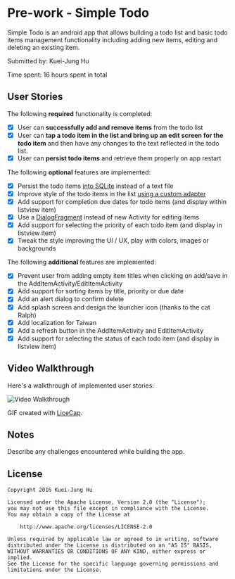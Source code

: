 # Pre-work - Simple Todo

Simple Todo is an android app that allows building a todo list and basic todo items management functionality including adding new items, editing and deleting an existing item.

Submitted by: Kuei-Jung Hu

Time spent: 16 hours spent in total

## User Stories

The following **required** functionality is completed:

* [x] User can **successfully add and remove items** from the todo list
* [x] User can **tap a todo item in the list and bring up an edit screen for the todo item** and then have any changes to the text reflected in the todo list.
* [x] User can **persist todo items** and retrieve them properly on app restart

The following **optional** features are implemented:

* [x] Persist the todo items [into SQLite](http://guides.codepath.com/android/Persisting-Data-to-the-Device#sqlite) instead of a text file
* [x] Improve style of the todo items in the list [using a custom adapter](http://guides.codepath.com/android/Using-an-ArrayAdapter-with-ListView)
* [x] Add support for completion due dates for todo items (and display within listview item)
* [x] Use a [DialogFragment](http://guides.codepath.com/android/Using-DialogFragment) instead of new Activity for editing items
* [x] Add support for selecting the priority of each todo item (and display in listview item)
* [x] Tweak the style improving the UI / UX, play with colors, images or backgrounds

The following **additional** features are implemented:

* [x] Prevent user from adding empty item titles when clicking on add/save in the AddItemActivity/EditItemActivity
* [x] Add support for sorting items by title, priority or due date
* [x] Add an alert dialog to confirm delete
* [x] Add splash screen and design the launcher icon (thanks to the cat Ralph)
* [x] Add localization for Taiwan
* [x] Add a refresh button in the AddItemActivity and EditItemActivity
* [x] Add support for selecting the status of each todo item (and display in listview item)

## Video Walkthrough 

Here's a walkthrough of implemented user stories:

<img src='http://i.imgur.com/Y9yqeEz.gif' title='Video Walkthrough' width='' alt='Video Walkthrough' />

GIF created with [LiceCap](http://www.cockos.com/licecap/).

## Notes

Describe any challenges encountered while building the app.

## License

    Copyright 2016 Kuei-Jung Hu

    Licensed under the Apache License, Version 2.0 (the "License");
    you may not use this file except in compliance with the License.
    You may obtain a copy of the License at

        http://www.apache.org/licenses/LICENSE-2.0

    Unless required by applicable law or agreed to in writing, software
    distributed under the License is distributed on an "AS IS" BASIS,
    WITHOUT WARRANTIES OR CONDITIONS OF ANY KIND, either express or implied.
    See the License for the specific language governing permissions and
    limitations under the License.
